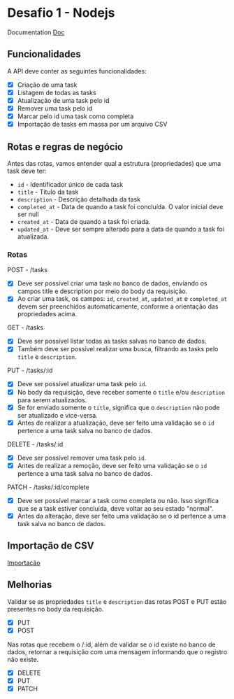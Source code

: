 # Desafio 1 - Nodejs

Documentation
[Doc](https://efficient-sloth-d85.notion.site/Desafio-01-2d48608f47644519a408b438b52d913f)

## Funcionalidades

A API deve conter as seguintes funcionalidades:

- [x] Criação de uma task
- [x] Listagem de todas as tasks
- [x] Atualização de uma task pelo id
- [x] Remover uma task pelo id
- [x] Marcar pelo id uma task como completa
- [x] Importação de tasks em massa por um arquivo CSV

## Rotas e regras de negócio

Antes das rotas, vamos entender qual a estrutura (propriedades) que uma task deve ter:

- `id` - Identificador único de cada task
- `title` - Título da task
- `description` - Descrição detalhada da task
- `completed_at` - Data de quando a task foi concluída. O valor inicial deve ser null
- `created_at` - Data de quando a task foi criada.
- `updated_at` - Deve ser sempre alterado para a data de quando a task foi atualizada.

### Rotas

POST - /tasks

- [x] Deve ser possível criar uma task no banco de dados, enviando os campos title e description por meio do body da requisição.
- [x] Ao criar uma task, os campos: `id`, `created_at`, `updated_at` e `completed_at` devem ser preenchidos automaticamente, conforme a orientação das propriedades acima.

GET - /tasks

- [x] Deve ser possível listar todas as tasks salvas no banco de dados.
- [x] Também deve ser possível realizar uma busca, filtrando as tasks pelo `title` e `description`.

PUT - /tasks/:id

- [x] Deve ser possível atualizar uma task pelo `id`.
- [x] No body da requisição, deve receber somente o `title` e/ou `description` para serem atualizados.
- [x] Se for enviado somente o `title`, significa que o `description` não pode ser atualizado e vice-versa.
- [x] Antes de realizar a atualização, deve ser feito uma validação se o `id` pertence a uma task salva no banco de dados.

DELETE - /tasks/:id

- [x] Deve ser possível remover uma task pelo `id`.
- [x] Antes de realizar a remoção, deve ser feito uma validação se o `id` pertence a uma task salva no banco de dados.

PATCH - /tasks/:id/complete

- [x] Deve ser possível marcar a task como completa ou não. Isso significa que se a task estiver concluída, deve voltar ao seu estado "normal".
- [x] Antes da alteração, deve ser feito uma validação se o id pertence a uma task salva no banco de dados.

## Importação de CSV

[Importação](https://efficient-sloth-d85.notion.site/Cria-o-via-CSV-com-Stream-21ba6d279991473792787d9265212181?pvs=25)

## Melhorias

Validar se as propriedades `title` e `description` das rotas POST e PUT estão presentes no body da requisição.

- [x] PUT
- [x] POST

Nas rotas que recebem o /:id, além de validar se o id existe no banco de dados, retornar a requisição com uma mensagem informando que o registro não existe.

- [x] DELETE
- [x] PUT
- [x] PATCH
